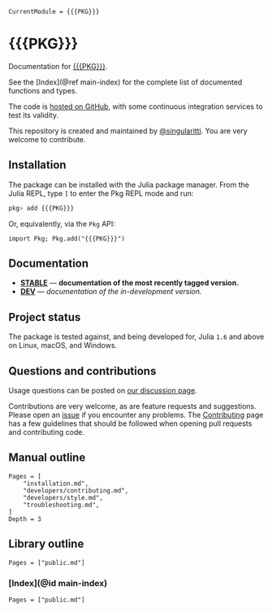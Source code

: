 ```@meta
CurrentModule = {{{PKG}}}
```

# {{{PKG}}}

Documentation for [{{{PKG}}}](https://github.com/{{{USER}}}/{{{PKG}}}.jl).

See the [Index](@ref main-index) for the complete list of documented functions
and types.

The code is [hosted on GitHub](https://github.com/{{{USER}}}/{{{PKG}}}.jl),
with some continuous integration services to test its validity.

This repository is created and maintained by [@singularitti](https://github.com/singularitti).
You are very welcome to contribute.

## Installation

The package can be installed with the Julia package manager.
From the Julia REPL, type `]` to enter the Pkg REPL mode and run:

```julia
pkg> add {{{PKG}}}
```

Or, equivalently, via the `Pkg` API:

```@repl
import Pkg; Pkg.add("{{{PKG}}}")
```

## Documentation

- [**STABLE**](https://{{{USER}}}.github.io/{{{PKG}}}.jl/stable) — **documentation of the most recently tagged version.**
- [**DEV**](https://{{{USER}}}.github.io/{{{PKG}}}.jl/dev) — _documentation of the in-development version._

## Project status

The package is tested against, and being developed for, Julia `1.6` and above on Linux,
macOS, and Windows.

## Questions and contributions

Usage questions can be posted on
[our discussion page](https://github.com/{{{USER}}}/{{{PKG}}}.jl/discussions).

Contributions are very welcome, as are feature requests and suggestions. Please open an
[issue](https://github.com/{{{USER}}}/{{{PKG}}}.jl/issues)
if you encounter any problems. The [Contributing](@ref) page has
a few guidelines that should be followed when opening pull requests and contributing code.

## Manual outline

```@contents
Pages = [
    "installation.md",
    "developers/contributing.md",
    "developers/style.md",
    "troubleshooting.md",
]
Depth = 3
```

## Library outline

```@contents
Pages = ["public.md"]
```

### [Index](@id main-index)

```@index
Pages = ["public.md"]
```
